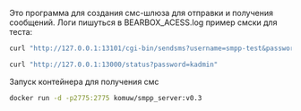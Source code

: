 Это программа для создания смс-шлюза для отправки и получения сообщений.
Логи пишуться в BEARBOX_ACESS.log
пример смски для теста:
``` bash
curl "http://127.0.0.1:13101/cgi-bin/sendsms?username=smpp-test&password=smpp-test&from=AnrufInfo&to=436646997781&text=&priority=1&pid=64&alt-dcs=1&mclass=2&mwi=4&dlr-mask=27&dlr-url="
```
``` bash
curl "http://127.0.0.1:13000/status?password=kadmin"
```
Запуск контейнера для получения смс
``` bash
docker run -d -p2775:2775 komuw/smpp_server:v0.3
```
